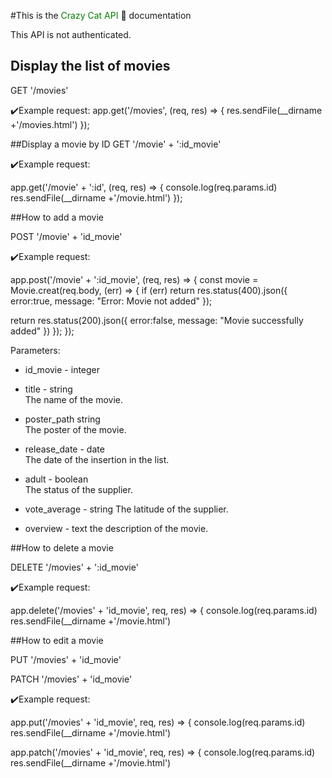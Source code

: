 #This is the <span style="color:green"> Crazy Cat API </span> 👹  documentation


This API is not authenticated.


## Display the list of movies
GET '/movies'



✔️Example request:
app.get('/movies', (req, res) => {
res.sendFile(__dirname +'/movies.html')
});



##Display a movie by ID
GET '/movie' + ':id_movie'



✔️Example request:

app.get('/movie' + ':id', (req, res) => {
console.log(req.params.id)
res.sendFile(__dirname +'/movie.html')
});




##How to add a movie 

POST '/movie' + 'id_movie'


✔️Example request:

app.post('/movie' + ':id_movie', (req, res) => {
const movie = Movie.creat(req.body, (err) => {
if (err) return res.status(400).json({
error:true,
message: "Error: Movie not added"
});

return res.status(200).json({
error:false,
message: "Movie  successfully added"
})
});
});

 Parameters:
  - id_movie - integer

  - title - string  
    The name of the movie.
  
  - poster_path  string  
    The  poster of the movie.
  
  - release_date -  date  
    The date of the insertion in the list.
  
  - adult -  boolean  
    The status of the supplier.
  
  - vote_average - string
    The latitude of the supplier.
  
  - overview - text
    the description of the movie.



##How to delete a movie

DELETE '/movies' + ':id_movie'

✔️Example request:

app.delete('/movies' + 'id_movie', req, res) => {
console.log(req.params.id)
res.sendFile(__dirname +'/movie.html')




##How to edit a movie

PUT '/movies' + 'id_movie'

PATCH '/movies' + 'id_movie'


✔️Example request:

app.put('/movies' + 'id_movie', req, res) => {
console.log(req.params.id)
res.sendFile(__dirname +'/movie.html')

app.patch('/movies' + 'id_movie', req, res) => {
console.log(req.params.id)
res.sendFile(__dirname +'/movie.html')